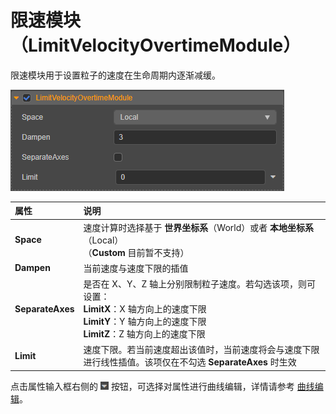 # 限速模块（LimitVelocityOvertimeModule）

限速模块用于设置粒子的速度在生命周期内逐渐减缓。

![limit_module](module/limit_module.png)

| 属性 | 说明 |
| :--- | :--- |
| **Space** | 速度计算时选择基于 **世界坐标系**（World）或者 **本地坐标系**（Local）<br>（**Custom** 目前暂不支持） |
| **Dampen** | 当前速度与速度下限的插值
| **SeparateAxes** | 是否在 X、Y、Z 轴上分别限制粒子速度。若勾选该项，则可设置：<br>**LimitX**：X 轴方向上的速度下限<br>**LimitY**：Y 轴方向上的速度下限<br>**LimitZ**：Z 轴方向上的速度下限
| **Limit** | 速度下限。若当前速度超出该值时，当前速度将会与速度下限进行线性插值。该项仅在不勾选 **SeparateAxes** 时生效

点击属性输入框右侧的 ![menu button](main-module/menu-button.png) 按钮，可选择对属性进行曲线编辑，详情请参考 [曲线编辑](./editor/curve-editor.md)。
